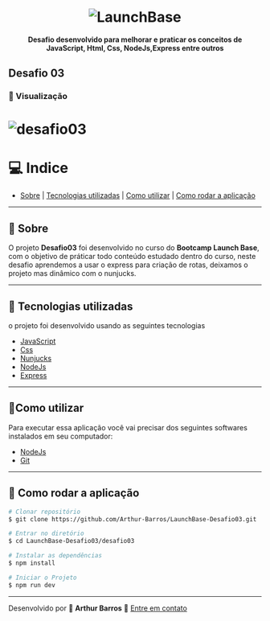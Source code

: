 <h1 align="center">
  <img src="https://camo.githubusercontent.com/268b1344409fac98c4eeda520482b6910c4ddcba/68747470733a2f2f73746f726167652e676f6f676c65617069732e636f6d2f676f6c64656e2d77696e642f626f6f7463616d702d6c61756e6368626173652f6c6f676f2e706e67" alt="LaunchBase">
</h1>

**<p align="center">Desafio desenvolvido para melhorar e praticar os conceitos de JavaScript, Html, Css, NodeJs,Express entre outros</p>**

## Desafio 03

### :movie_camera: Visualização
<h1>
  <img src="https://ik.imagekit.io/xlj9cejf8v/desafio03_FDwgqAAhRh.gif" alt="desafio03">
</h1>

# :computer: Indice
- [Sobre](#sobre) | [Tecnologias utilizadas](#tecnologias-utilizadas) | [Como utilizar](#como-utilizar) | [Como rodar a aplicação](#como-rodar-a-aplicação)

---

## :bookmark: Sobre

O projeto **Desafio03** foi desenvolvido no curso do **Bootcamp Launch Base**, com o objetivo de práticar todo conteúdo estudado dentro do curso, neste desafio
aprendemos a usar o express para criação de rotas, deixamos o projeto mas dinâmico com o nunjucks.

---

## :rocket: Tecnologias utilizadas

o projeto foi desenvolvido usando as seguintes tecnologias

- [JavaScript](https://developer.mozilla.org/pt-BR/docs/Web/JavaScript)
- [Css](https://www.w3schools.com/Css/)
- [Nunjucks](https://mozilla.github.io/nunjucks/)
- [NodeJs](https://nodejs.org/en/)
- [Express](https://expressjs.com/pt-br/)

---

## :electric_plug:Como utilizar
Para executar essa aplicação você vai precisar dos seguintes softwares instalados em seu computador:
- [NodeJs](https://nodejs.org/en/)
- [Git](https://git-scm.com/)

---

## :file_folder: Como rodar a aplicação

```bash
# Clonar repositório
$ git clone https://github.com/Arthur-Barros/LaunchBase-Desafio03.git

# Entrar no diretório
$ cd LaunchBase-Desafio03/desafio03

# Instalar as dependências
$ npm install

# Iniciar o Projeto
$ npm run dev

```
---
Desenvolvido por :purple_heart: **Arthur Barros** :email: [Entre em contato](https://www.linkedin.com/in/arthur-barros-/)
